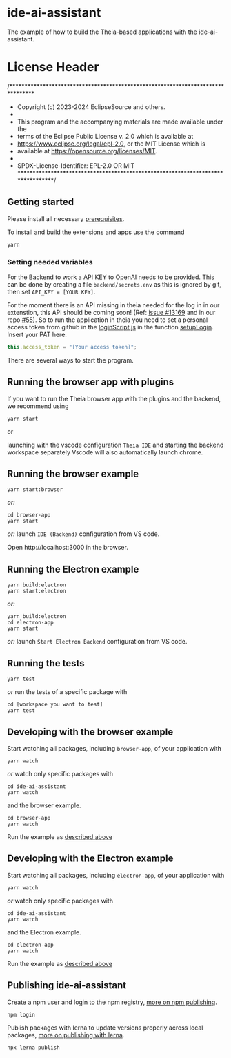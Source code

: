 # ide-ai-assistant
The example of how to build the Theia-based applications with the ide-ai-assistant.
# License Header
/********************************************************************************
 * Copyright (c) 2023-2024 EclipseSource and others.
 *
 * This program and the accompanying materials are made available under the
 * terms of the Eclipse Public License v. 2.0 which is available at
 * https://www.eclipse.org/legal/epl-2.0, or the MIT License which is
 * available at https://opensource.org/licenses/MIT.
 *
 * SPDX-License-Identifier: EPL-2.0 OR MIT
 ********************************************************************************/

## Getting started

Please install all necessary [prerequisites](https://github.com/eclipse-theia/theia/blob/master/doc/Developing.md#prerequisites).

To install and build the extensions and apps use the command 

    yarn

### Setting needed variables

For the Backend to work a API KEY to OpenAI needs to be provided.
This can be done by creating a file `backend/secrets.env` as this is ignored by git, then set `API_KEY = [YOUR KEY]`.

For the moment there is an API missing in theia needed for the log in in our extenstion, this API should be coming soon! (Ref: [issue #13169](https://github.com/eclipse-theia/theia/issues/13169) and in our repo [#55](https://github.com/eclipsesource/ide-ai-assistant/issues/55)).
So to run the application in theia you need to set a personal access token from github in the [loginScript.js](./extensions/ai-assistant-vsc/src/resources/loginScript.js) in the function [setupLogin](https://github.com/eclipsesource/ide-ai-assistant/blob/83539ba60f2aa967bb6aeecbf8738faaf634af9f/extensions/ai-assistant-vsc/src/resources/loginScript.js#L23). Insert your PAT here.

```ts
this.access_token = "[Your access token]";
```
There are several ways to start the program. 

## Running the browser app with plugins
If you want to run the Theia browser app with the plugins and the backend, we recommend using 

    yarn start 

or 
    
launching with the vscode configuration `Theia IDE` and starting the backend workspace separately
Vscode will also automatically launch chrome.

## Running the browser example

    yarn start:browser

*or:*

    cd browser-app
    yarn start

*or:* launch `IDE (Backend)` configuration from VS code.

Open http://localhost:3000 in the browser.

## Running the Electron example

    yarn build:electron
    yarn start:electron

*or:*

    yarn build:electron
    cd electron-app
    yarn start

*or:* launch `Start Electron Backend` configuration from VS code.


## Running the tests

    yarn test

*or* run the tests of a specific package with

    cd [workspace you want to test]
    yarn test


## Developing with the browser example

Start watching all packages, including `browser-app`, of your application with

    yarn watch

*or* watch only specific packages with

    cd ide-ai-assistant
    yarn watch

and the browser example.

    cd browser-app
    yarn watch

Run the example as [described above](#Running-the-browser-example)
## Developing with the Electron example

Start watching all packages, including `electron-app`, of your application with

    yarn watch

*or* watch only specific packages with

    cd ide-ai-assistant
    yarn watch

and the Electron example.

    cd electron-app
    yarn watch

Run the example as [described above](#Running-the-Electron-example)

## Publishing ide-ai-assistant

Create a npm user and login to the npm registry, [more on npm publishing](https://docs.npmjs.com/getting-started/publishing-npm-packages).

    npm login

Publish packages with lerna to update versions properly across local packages, [more on publishing with lerna](https://github.com/lerna/lerna#publish).

    npx lerna publish

